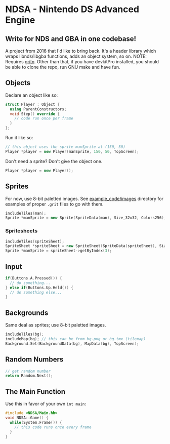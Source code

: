 # NDSA - Nintendo DS Advanced Engine
## Write for NDS and GBA in one codebase!
A project from 2016 that I'd like to bring back. It's a header library which wraps libnds/libgba functions, adds an object system, so on. NOTE: Requires [gritn](https://github.com/nicklausw/gritn). Other than that, if you have devkitPro installed, you should be able to clone the repo, run GNU make and have fun.

## Objects
Declare an object like so:
```c++
struct Player : Object {
  using ParentConstructors;
  void Step() override {
    // code run once per frame
  }
};
```
Run it like so:
```c++
// this object uses the sprite manSprite at (150, 50)
Player *player = new Player(manSprite, 150, 50, TopScreen);
```
Don't need a sprite? Don't give the object one.
```c++
Player *player = new Player();
```

## Sprites
For now, use 8-bit paletted images. See [example_code/images](example_code/images) directory for examples of proper `.grit` files to go with them.
```c++
includeTiles(man);
Sprite *manSprite = new Sprite(SpriteData(man), Size_32x32, Colors256);
```
### Spritesheets
```c++
includeTiles(spriteSheet);
SpriteSheet *spriteSheet = new SpriteSheet(SpriteData(spriteSheet), Size_32x32, Colors256);
Sprite *manSprite = spriteSheet->getByIndex(3);
```

## Input
```c++
if(Buttons.A.Pressed()) {
  // do something...
} else if(Buttons.Up.Held()) {
  // do something else...
}
```

## Backgrounds
Same deal as sprites; use 8-bit paletted images.
```c++
includeTiles(bg);
includeMap(bg); // this can be from bg.png or bg.tmx (tilemap)
Background.Set(BackgroundData(bg), MapData(bg), TopScreen);
```

## Random Numbers
```c++
// get random number
return Random.Next();
```

## The Main Function
Use this in favor of your own `int main`:
```c++
#include <NDSA/Main.hh>
void NDSA::Game() {
  while(System.Frame()) {
    // this code runs once every frame
  }
}
```